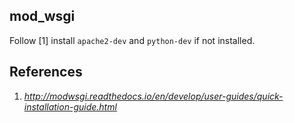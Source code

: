 
## mod_wsgi

Follow [1]
install `apache2-dev` and `python-dev` if not installed.

## References
1. _http://modwsgi.readthedocs.io/en/develop/user-guides/quick-installation-guide.html_
